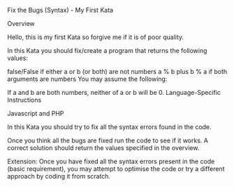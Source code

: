 Fix the Bugs (Syntax) - My First Kata

Overview

Hello, this is my first Kata so forgive me if it is of poor quality.

In this Kata you should fix/create a program that returns the following values:

false/False if either a or b (or both) are not numbers
a % b plus b % a if both arguments are numbers
You may assume the following:

If a and b are both numbers, neither of a or b will be 0.
Language-Specific Instructions

Javascript and PHP

In this Kata you should try to fix all the syntax errors found in the code.

Once you think all the bugs are fixed run the code to see if it works. A correct solution should return the values specified in the overview.

Extension: Once you have fixed all the syntax errors present in the code (basic requirement), you may attempt to optimise the code or try a different approach by coding it from scratch.
